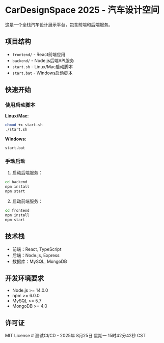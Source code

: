 # CarDesignSpace 2025 - 汽车设计空间

这是一个全栈汽车设计展示平台，包含前端和后端服务。

## 项目结构

- `frontend/` - React前端应用
- `backend/` - Node.js后端API服务
- `start.sh` - Linux/Mac启动脚本
- `start.bat` - Windows启动脚本

## 快速开始

### 使用启动脚本

**Linux/Mac:**
```bash
chmod +x start.sh
./start.sh
```

**Windows:**
```batch
start.bat
```

### 手动启动

1. 启动后端服务：
```bash
cd backend
npm install
npm start
```

2. 启动前端服务：
```bash
cd frontend
npm install
npm start
```

## 技术栈

- 前端：React, TypeScript
- 后端：Node.js, Express
- 数据库：MySQL, MongoDB

## 开发环境要求

- Node.js >= 14.0.0
- npm >= 6.0.0
- MySQL >= 5.7
- MongoDB >= 4.0

## 许可证

MIT License # 测试CI/CD - 2025年 8月25日 星期一 15时42分42秒 CST
